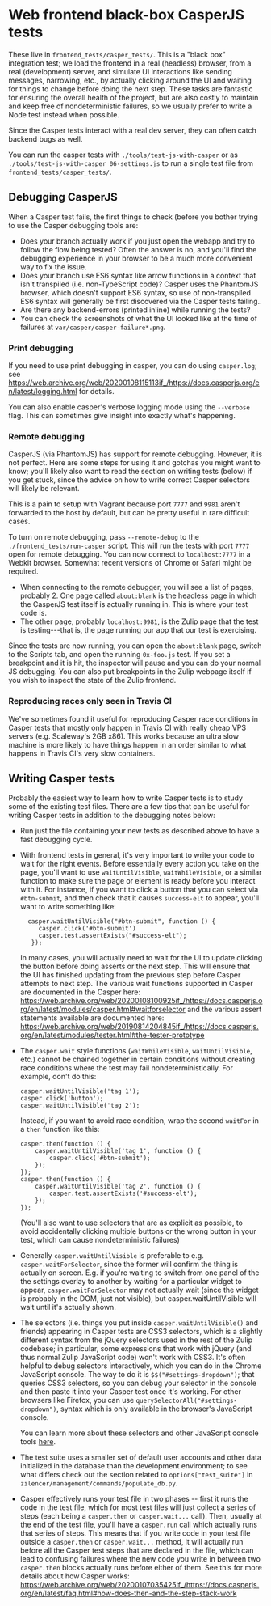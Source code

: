 # Web frontend black-box CasperJS tests

These live in `frontend_tests/casper_tests/`. This is a "black box"
integration test; we load the frontend in a real (headless) browser,
from a real (development) server, and simulate UI interactions like
sending messages, narrowing, etc., by actually clicking around the UI
and waiting for things to change before doing the next step.  These
tasks are fantastic for ensuring the overall health of the project,
but are also costly to maintain and keep free of nondeterministic
failures, so we usually prefer to write a Node test instead when
possible.

Since the Casper tests interact with a real dev server, they can often
catch backend bugs as well.

You can run the casper tests with `./tools/test-js-with-casper` or as
`./tools/test-js-with-casper 06-settings.js` to run a single test file
from `frontend_tests/casper_tests/`.

## Debugging CasperJS

When a Casper test fails, the first things to check (before you bother
trying to use the Casper debugging tools are:

* Does your branch actually work if you just open the webapp and try
  to follow the flow being tested?  Often the answer is no, and you'll
  find the debugging experience in your browser to be a much more
  convenient way to fix the issue.
* Does your branch use ES6 syntax like arrow functions in a context
  that isn't transpiled (i.e. non-TypeScript code)?  Casper uses the
  PhantomJS browser, which doesn't support ES6 syntax, so use of
  non-transpiled ES6 syntax will generally be first discovered via the
  Casper tests failing..
* Are there any backend-errors (printed inline) while running the tests?
* You can check the screenshots of what the UI looked like at the time
  of failures at `var/casper/casper-failure*.png`.

### Print debugging

If you need to use print debugging in casper, you can do using
`casper.log`; see <https://web.archive.org/web/20200108115113if_/https://docs.casperjs.org/en/latest/logging.html> for
details.

You can also enable casper's verbose logging mode using the `--verbose` flag. This
can sometimes give insight into exactly what's happening.

### Remote debugging

CasperJS (via PhantomJS) has support for remote debugging. However, it
is not perfect. Here are some steps for using it and gotchas you might
want to know; you'll likely also want to read the section on writing
tests (below) if you get stuck, since the advice on how to write
correct Casper selectors will likely be relevant.

This is a pain to setup with Vagrant because port `7777` and `9981`
aren't forwarded to the host by default, but can be pretty useful in
rare difficult cases.

To turn on remote debugging, pass `--remote-debug` to the
`./frontend_tests/run-casper` script. This will run the tests with port
`7777` open for remote debugging. You can now connect to
`localhost:7777` in a Webkit browser. Somewhat recent versions of Chrome
or Safari might be required.

-   When connecting to the remote debugger, you will see a list of
    pages, probably 2. One page called `about:blank` is the headless
    page in which the CasperJS test itself is actually running in. This
    is where your test code is.
-   The other page, probably `localhost:9981`, is the Zulip page that
    the test is testing---that is, the page running our app that our
    test is exercising.

Since the tests are now running, you can open the `about:blank` page,
switch to the Scripts tab, and open the running `0x-foo.js` test. If you
set a breakpoint and it is hit, the inspector will pause and you can do
your normal JS debugging. You can also put breakpoints in the Zulip
webpage itself if you wish to inspect the state of the Zulip frontend.

### Reproducing races only seen in Travis CI

We've sometimes found it useful for reproducing Casper race conditions
in Casper tests that mostly only happen in Travis CI with really cheap
VPS servers (e.g. Scaleway's 2GB x86).  This works because an ultra
slow machine is more likely to have things happen in an order similar
to what happens in Travis CI's very slow containers.

## Writing Casper tests

Probably the easiest way to learn how to write Casper tests is to study
some of the existing test files. There are a few tips that can be useful
for writing Casper tests in addition to the debugging notes below:

-   Run just the file containing your new tests as described above to
    have a fast debugging cycle.
- With frontend tests in general, it's very important to write your
    code to wait for the right events. Before essentially every action
    you take on the page, you'll want to use `waitUntilVisible`,
    `waitWhileVisible`, or a similar function to make sure the page
    or element is ready before you interact with it. For instance, if
    you want to click a button that you can select via `#btn-submit`,
    and then check that it causes `success-elt` to appear, you'll want
    to write something like:

        casper.waitUntilVisible("#btn-submit", function () {
           casper.click('#btn-submit')
           casper.test.assertExists("#success-elt");
         });

    In many cases, you will actually need to wait for the UI to update
    clicking the button before doing asserts or the next step.  This
    will ensure that the UI has finished updating from the previous
    step before Casper attempts to next step. The various wait
    functions supported in Casper are documented in the Casper here:
    <https://web.archive.org/web/20200108100925if_/https://docs.casperjs.org/en/latest/modules/casper.html#waitforselector>
    and the various assert statements available are documented here:
    <https://web.archive.org/web/20190814204845if_/https://docs.casperjs.org/en/latest/modules/tester.html#the-tester-prototype>

-   The `casper.wait` style functions (`waitWhileVisible`,
    `waitUntilVisible`, etc.) cannot be chained together in certain
    conditions without creating race conditions where the test may
    fail nondeterministically. For example, don't do this:

        casper.waitUntilVisible('tag 1');
        casper.click('button');
        casper.waitUntilVisible('tag 2');

    Instead, if you want to avoid race condition, wrap the second
    `waitFor` in a `then` function like this:

        casper.then(function () {
            casper.waitUntilVisible('tag 1', function () {
                casper.click('#btn-submit');
            });
        });
        casper.then(function () {
            casper.waitUntilVisible('tag 2', function () {
                casper.test.assertExists('#success-elt');
            });
        });

    (You'll also want to use selectors that are as explicit as
    possible, to avoid accidentally clicking multiple buttons or the
    wrong button in your test, which can cause nondeterministic failures)

- Generally `casper.waitUntilVisible` is preferable to
    e.g. `casper.waitForSelector`, since the former will confirm the
    thing is actually on screen.  E.g. if you're waiting to switch
    from one panel of the the settings overlay to another by waiting
    for a particular widget to appear, `casper.waitForSelector` may
    not actually wait (since the widget is probably in the DOM, just
    not visible), but casper.waitUntilVisible will wait until it's
    actually shown.

- The selectors (i.e. things you put inside
    `casper.waitUntilVisible()` and friends) appearing in Casper tests
    are CSS3 selectors, which is a slightly different syntax from the
    jQuery selectors used in the rest of the Zulip codebase; in
    particular, some expressions that work with jQuery (and thus
    normal Zulip JavaScript code) won't work with CSS3.  It's often
    helpful to debug selectors interactively, which you can do in the
    Chrome JavaScript console.  The way to do it is
    `$$("#settings-dropdown")`; that queries CSS3 selectors, so you
    can debug your selector in the console and then paste it into your
    Casper test once it's working.  For other browsers like Firefox,
    you can use `querySelectorAll("#settings-dropdown")`, syntax which
    is only available in the browser's JavaScript console.

    You can learn more about these selectors and other JavaScript console tools
    [here](https://developers.google.com/web/tools/chrome-devtools/console/command-line-reference).
-   The test suite uses a smaller set of default user accounts and other
    data initialized in the database than the development environment;
    to see what differs check out the section related to
    `options["test_suite"]` in
    `zilencer/management/commands/populate_db.py`.
-   Casper effectively runs your test file in two phases -- first it
    runs the code in the test file, which for most test files will just
    collect a series of steps (each being a `casper.then` or
    `casper.wait...` call). Then, usually at the end of the test file,
    you'll have a `casper.run` call which actually runs that series of
    steps. This means that if you write code in your test file outside a
    `casper.then` or `casper.wait...` method, it will actually run
    before all the Casper test steps that are declared in the file,
    which can lead to confusing failures where the new code you write in
    between two `casper.then` blocks actually runs before either of
    them. See this for more details about how Casper works:
    <https://web.archive.org/web/20200107035425if_/https://docs.casperjs.org/en/latest/faq.html#how-does-then-and-the-step-stack-work>
